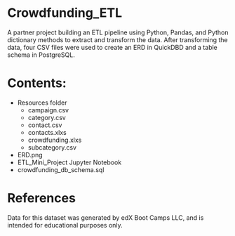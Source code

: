 # Crowdfunding_ETL
A partner project building an ETL pipeline using Python, Pandas, and Python dictionary methods to extract and transform the data. After transforming the data, four CSV files were used to create an ERD in QuickDBD and a table schema in PostgreSQL.

# Contents:
  - Resources folder
    - campaign.csv
    - category.csv
    - contact.csv
    - contacts.xlxs
    - crowdfunding.xlxs
    - subcategory.csv
  - ERD.png
  - ETL_Mini_Project Jupyter Notebook
  - crowdfunding_db_schema.sql

# References
Data for this dataset was generated by edX Boot Camps LLC, and is intended for educational purposes only.
